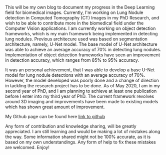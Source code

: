 
This will be my own blog to document my progress in the Deep Learning field for biomedical images. Currently, I'm working on Lung Nodule detection in Computed Tomography (CT) Images in my PhD Research, and wish to be able to contribute more in the biomedical field under the Computer Vision applications. I am currently working on object detection frameworks, which is my main framework being implemented in detecting lung nodules. Previous architecure used was based on segmentation architecture, namely, U-Net model. The base model of U-Net architecture was able to achieve an average accuracy of 70% in detecting lung nodules. Implementation of object detection frameworks have seen an improvement in detection accuracy, which ranges from 85% to 95% accuracy. 

It was an personal achievement, that I was able to develop a base U-Net model for lung nodule detections with an average accuracy of 70%. However, the model developed was poorly done and a change of direction in tackling the research project has to be done. As of May 2020, I am in my second year of PhD, and I am planning to achieve at least one publication before I enter into my third year of PhD. The current framework revolves around 3D imaging and improvements have been made to existing models which has shown great amount of improvement. 

My Github page can be found here [link to github](http://shakjm.github.io)

Any form of contribution and knowledge sharing, will be greatly appreciated. I am still learning and would be making a lot of mistakes along the way. Some information shared might not be 100% accurate, as it is based on my own understandings. Any form of help to fix these mistakes are welcomed. Enjoy!